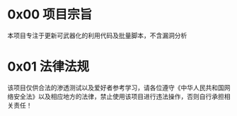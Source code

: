 # 0x00 项目宗旨
本项目专注于更新可武器化的利用代码及批量脚本，不含漏洞分析

# 0x01 法律法规
该项目仅供合法的渗透测试以及爱好者参考学习，请各位遵守《中华人民共和国网络安全法》以及相应地方的法律，禁止使用该项目进行违法操作，否则自行承担相关责任！
